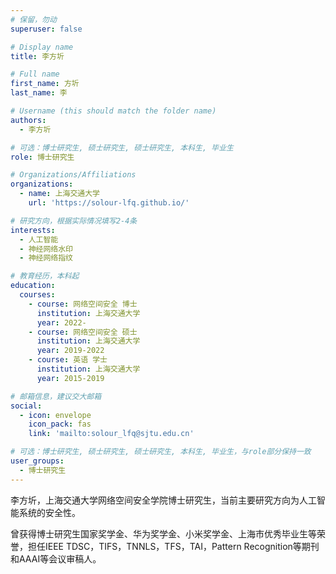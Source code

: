 ```yaml
---
# 保留，勿动
superuser: false

# Display name
title: 李方圻

# Full name
first_name: 方圻
last_name: 李

# Username (this should match the folder name)
authors:
  - 李方圻

# 可选：博士研究生, 硕士研究生, 硕士研究生, 本科生, 毕业生
role: 博士研究生

# Organizations/Affiliations
organizations:
  - name: 上海交通大学
    url: 'https://solour-lfq.github.io/'

# 研究方向，根据实际情况填写2-4条
interests:
  - 人工智能
  - 神经网络水印
  - 神经网络指纹

# 教育经历，本科起
education:
  courses:
    - course: 网络空间安全 博士
      institution: 上海交通大学
      year: 2022-
    - course: 网络空间安全 硕士
      institution: 上海交通大学
      year: 2019-2022
    - course: 英语 学士
      institution: 上海交通大学
      year: 2015-2019

# 邮箱信息，建议交大邮箱
social:
  - icon: envelope
    icon_pack: fas
    link: 'mailto:solour_lfq@sjtu.edu.cn'

# 可选：博士研究生, 硕士研究生, 硕士研究生, 本科生, 毕业生，与role部分保持一致
user_groups:
  - 博士研究生
---
```


李方圻，上海交通大学网络空间安全学院博士研究生，当前主要研究方向为人工智能系统的安全性。

曾获得博士研究生国家奖学金、华为奖学金、小米奖学金、上海市优秀毕业生等荣誉，担任IEEE TDSC，TIFS，TNNLS，TFS，TAI，Pattern Recognition等期刊和AAAI等会议审稿人。
